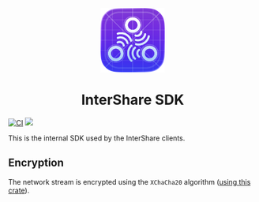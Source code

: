 <div align="center">
    <img align="center" src="./assets/logo.png" width="130" />
</div>

<p align="center">
  <h1 align="center">InterShare SDK</h1>
</p>

[![CI](https://github.com/InterShare/InterShareSDK/actions/workflows/ci.yml/badge.svg)](https://github.com/InterShare/InterShareSDK/actions/workflows/ci.yml)
![](https://www.repostatus.org/badges/latest/wip.svg)

This is the internal SDK used by the InterShare clients.

## Encryption

The network stream is encrypted using the `XChaCha20` algorithm ([using this crate](https://crates.io/crates/chacha20)).
